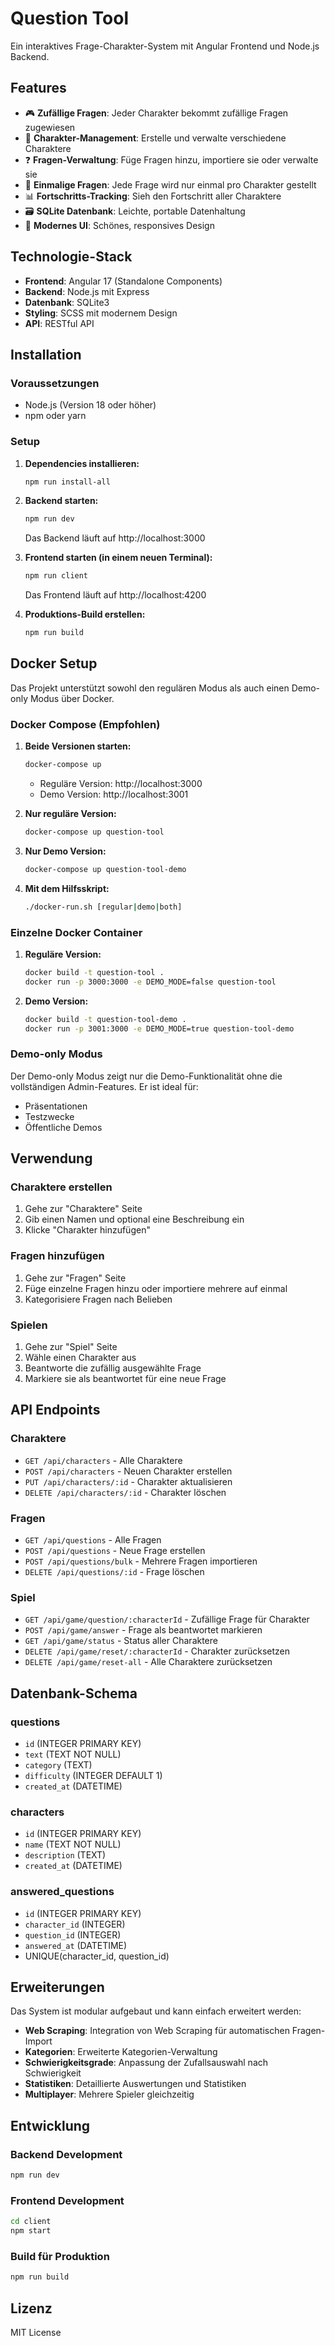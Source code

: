 # Question Tool

Ein interaktives Frage-Charakter-System mit Angular Frontend und Node.js Backend.

## Features

- 🎮 **Zufällige Fragen**: Jeder Charakter bekommt zufällige Fragen zugewiesen
- 👥 **Charakter-Management**: Erstelle und verwalte verschiedene Charaktere
- ❓ **Fragen-Verwaltung**: Füge Fragen hinzu, importiere sie oder verwalte sie
- 🔄 **Einmalige Fragen**: Jede Frage wird nur einmal pro Charakter gestellt
- 📊 **Fortschritts-Tracking**: Sieh den Fortschritt aller Charaktere
- 🗃️ **SQLite Datenbank**: Leichte, portable Datenhaltung
- 🎨 **Modernes UI**: Schönes, responsives Design

## Technologie-Stack

- **Frontend**: Angular 17 (Standalone Components)
- **Backend**: Node.js mit Express
- **Datenbank**: SQLite3
- **Styling**: SCSS mit modernem Design
- **API**: RESTful API

## Installation

### Voraussetzungen

- Node.js (Version 18 oder höher)
- npm oder yarn

### Setup

1. **Dependencies installieren:**
   ```bash
   npm run install-all
   ```

2. **Backend starten:**
   ```bash
   npm run dev
   ```
   Das Backend läuft auf http://localhost:3000

3. **Frontend starten (in einem neuen Terminal):**
   ```bash
   npm run client
   ```
   Das Frontend läuft auf http://localhost:4200

4. **Produktions-Build erstellen:**
   ```bash
   npm run build
   ```

## Docker Setup

Das Projekt unterstützt sowohl den regulären Modus als auch einen Demo-only Modus über Docker.

### Docker Compose (Empfohlen)

1. **Beide Versionen starten:**
   ```bash
   docker-compose up
   ```
   - Reguläre Version: http://localhost:3000
   - Demo Version: http://localhost:3001

2. **Nur reguläre Version:**
   ```bash
   docker-compose up question-tool
   ```

3. **Nur Demo Version:**
   ```bash
   docker-compose up question-tool-demo
   ```

4. **Mit dem Hilfsskript:**
   ```bash
   ./docker-run.sh [regular|demo|both]
   ```

### Einzelne Docker Container

1. **Reguläre Version:**
   ```bash
   docker build -t question-tool .
   docker run -p 3000:3000 -e DEMO_MODE=false question-tool
   ```

2. **Demo Version:**
   ```bash
   docker build -t question-tool-demo .
   docker run -p 3001:3000 -e DEMO_MODE=true question-tool-demo
   ```

### Demo-only Modus

Der Demo-only Modus zeigt nur die Demo-Funktionalität ohne die vollständigen Admin-Features. Er ist ideal für:
- Präsentationen
- Testzwecke
- Öffentliche Demos

## Verwendung

### Charaktere erstellen
1. Gehe zur "Charaktere" Seite
2. Gib einen Namen und optional eine Beschreibung ein
3. Klicke "Charakter hinzufügen"

### Fragen hinzufügen
1. Gehe zur "Fragen" Seite
2. Füge einzelne Fragen hinzu oder importiere mehrere auf einmal
3. Kategorisiere Fragen nach Belieben

### Spielen
1. Gehe zur "Spiel" Seite
2. Wähle einen Charakter aus
3. Beantworte die zufällig ausgewählte Frage
4. Markiere sie als beantwortet für eine neue Frage

## API Endpoints

### Charaktere
- `GET /api/characters` - Alle Charaktere
- `POST /api/characters` - Neuen Charakter erstellen
- `PUT /api/characters/:id` - Charakter aktualisieren
- `DELETE /api/characters/:id` - Charakter löschen

### Fragen
- `GET /api/questions` - Alle Fragen
- `POST /api/questions` - Neue Frage erstellen
- `POST /api/questions/bulk` - Mehrere Fragen importieren
- `DELETE /api/questions/:id` - Frage löschen

### Spiel
- `GET /api/game/question/:characterId` - Zufällige Frage für Charakter
- `POST /api/game/answer` - Frage als beantwortet markieren
- `GET /api/game/status` - Status aller Charaktere
- `DELETE /api/game/reset/:characterId` - Charakter zurücksetzen
- `DELETE /api/game/reset-all` - Alle Charaktere zurücksetzen

## Datenbank-Schema

### questions
- `id` (INTEGER PRIMARY KEY)
- `text` (TEXT NOT NULL)
- `category` (TEXT)
- `difficulty` (INTEGER DEFAULT 1)
- `created_at` (DATETIME)

### characters
- `id` (INTEGER PRIMARY KEY)
- `name` (TEXT NOT NULL)
- `description` (TEXT)
- `created_at` (DATETIME)

### answered_questions
- `id` (INTEGER PRIMARY KEY)
- `character_id` (INTEGER)
- `question_id` (INTEGER)
- `answered_at` (DATETIME)
- UNIQUE(character_id, question_id)

## Erweiterungen

Das System ist modular aufgebaut und kann einfach erweitert werden:

- **Web Scraping**: Integration von Web Scraping für automatischen Fragen-Import
- **Kategorien**: Erweiterte Kategorien-Verwaltung
- **Schwierigkeitsgrade**: Anpassung der Zufallsauswahl nach Schwierigkeit
- **Statistiken**: Detaillierte Auswertungen und Statistiken
- **Multiplayer**: Mehrere Spieler gleichzeitig

## Entwicklung

### Backend Development
```bash
npm run dev
```

### Frontend Development
```bash
cd client
npm start
```

### Build für Produktion
```bash
npm run build
```

## Lizenz

MIT License
